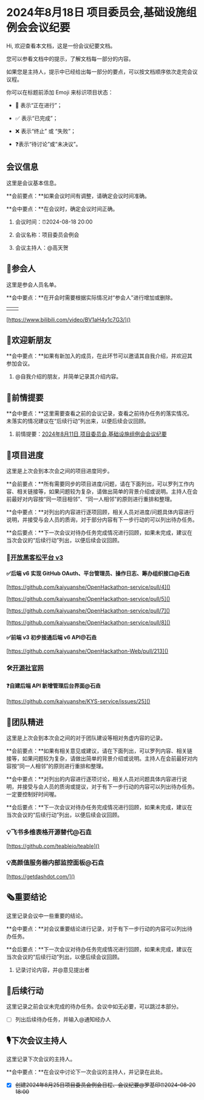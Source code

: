 # 2024年8月18日 项目委员会,基础设施组例会会议纪要

<div class="callout">

Hi, 欢迎查看本文档，这是一份会议纪要文档。

您可以参看文档中的提示，了解文档每一部分的内容。

如果您是主持人，提示中已经给出每一部分的要点，可以按文档顺序依次走完会议议程。



你可以在标题前添加 Emoji 来标识项目状态：

- 🚧 表示“正在进行”；

- ✅ 表示“已完成”；

- ❌ 表示“终止” 或 “失败”；

- ❓表示“待讨论”或“未决议”。

</div>

## 会议信息

<div class="callout">

这里是会议基本信息。

**会前要点：**如果会议时间有调整，请确定会议时间准确。

**会中要点：**在会议时，确定会议时间正确。

</div>

1. 会议时间：⏰2024-08-18 20:00

2. 会议名称：项目委员会例会

3. 会议主持人：@高天贺

## 👤参会人

<div class="callout">

这里是参会人员名单。

**会中要点：**在开会时需要根据实际情况对“参会人”进行增加或删除。

</div>

<table><tbody><tr>
<td>

</td>
<td>

</td>
</tr></tbody></table>

[https://www.bilibili.com/video/BV1aH4y1c7G3/]()

## 👏欢迎新朋友

<div class="callout">

**会中要点：**如果有新加入的成员，在此环节可以邀请其自我介绍，并欢迎其参加会议。

</div>

1. @自我介绍的朋友，并简单记录其介绍内容。



## 📄前情提要

<div class="callout">

**会中要点：**这里需要查看之前的会议记录，查看之前待办任务的落实情况。未落实的情况建议在“后续行动”列出来，以便后续会议回顾。

</div>

1. 前情提要：[2024年8月11日 项目委员会,基础设施组例会会议纪要](https://kaiyuanshe.feishu.cn/wiki/UHBpwnSewiggJektsK6cL6innHc)



## 🚧项目进度

<div class="callout">

这里是上次会到本次会之间的项目进度同步。

**会前要点：**所有需要同步的项目进度/问题，请在下面列出，可以罗列工作内容、相关链接等，如果问题较为复杂，请做出简单的背景介绍或说明。主持人在会前最好对内容按“同一项目相邻”、“同一人相邻”的原则进行重排和整理。

**会中要点：**对列出的内容进行逐项回顾，相关人员对进度/问题具体内容进行说明，并接受与会人员的质询，对于部分内容有下一步行动的可以列出待办任务。

**会后要点：**下一次会议对待办任务完成情况进行回顾，如果未完成，建议在当次会议的“后续行动”列出，以便后续会议回顾。

</div>

### 🚧[开放黑客松平台 v3](https://kaiyuanshe.feishu.cn/wiki/UPrXwO0XailyQVkv4lGcED8inBe)

#### ✅后端 v6 实现 GitHub OAuth、平台管理员、操作日志、筹办组织接口@石垚

[https://github.com/kaiyuanshe/OpenHackathon-service/pull/4]()

[https://github.com/kaiyuanshe/OpenHackathon-service/pull/5]()

[https://github.com/kaiyuanshe/OpenHackathon-service/pull/7]()

[https://github.com/kaiyuanshe/OpenHackathon-service/pull/8]()

#### ✅前端 v3 初步接通后端 v6 API@石垚

[https://github.com/kaiyuanshe/OpenHackathon-Web/pull/213]()

### 🛠️[开源社官网](https://kaiyuanshe.feishu.cn/wiki/wikcn6FQGVV8q9FZk9F3rTPKaFe)

#### ❓自建后端 API 新增管理后台界面@石垚

[https://github.com/kaiyuanshe/KYS-service/issues/25]()

## 🤼团队精进

<div class="callout">

这里是上次会到本次会之间的对于团队建设等相对务虚内容的记录。

**会前要点：**如果有相关意见或建议，请在下面列出，可以罗列内容、相关链接等，如果问题较为复杂，请做出简单的背景介绍或说明。主持人在会前最好对内容按“同一人相邻”的原则进行重排和整理。

**会中要点：**对列出的内容进行逐项讨论，相关人员对问题具体内容进行说明，并接受与会人员的质询或提议，对于有下一步行动的内容可以列出待办任务。一定要控制好时间喔。

**会后要点：**下一次会议对待办任务完成情况进行回顾，如果未完成，建议在当次会议的“后续行动”列出，以便后续会议回顾。

</div>

### 💡飞书多维表格开源替代@石垚

[https://github.com/teableio/teable]()

### 💡高颜值服务器内部监控面板@石垚

[https://getdashdot.com/]()

## 🗞️重要结论

<div class="callout">

这里记录会议中一些重要的结论。

**会中要点：**对会议重要结论进行记录，对于有下一步行动的内容可以列出待办任务。

**会后要点：**下一次会议对待办任务完成情况进行回顾，如果未完成，建议在当次会议的“后续行动”列出，以便后续会议回顾。

</div>

1. 记录讨论内容，并@意见提出者



## 🤺后续行动

<div class="callout">

这里记录之前会议未完成的待办任务。会议中如无必要，可以跳过本部分。

</div>

* [ ] 列出后续待办任务，并输入@通知经办人



## 🎙️下次会议主持人

<div class="callout">

这里记录下次会议的主持人。

**会中要点：**在会议中讨论下一次会议的主持人，并记录在此处。

</div>

* [x] ~~创建2024年8月25日项目委员会例会日程、会议纪要@罗基印⏰2024-08-20 18:00~~



